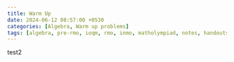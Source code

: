 ```yaml
---
title: Warm Up
date: 2024-06-12 08:57:00 +0530
categories: [Algebra, Warm up problems]
tags: [algebra, pre-rmo, ioqm, rmo, inmo, matholympiad, notes, handouts, lecturenotes]
---
```


test2